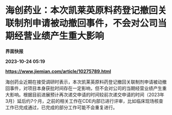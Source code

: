 # 海创药业：本次凯莱英原料药登记撤回关联制剂申请被动撤回事件，不会对公司当期经营业绩产生重大影响
**界面快报**

**2023-10-24 05:19**

**https://www.jiemian.com/article/10275789.html**

海创药业近期在接受调研时表示，本次凯莱英原料药登记撤回关联制剂申请被动撤回事件，对项目本身获批时间存在一定影响，但不会对公司的当期经营业绩产生重大影响。根据目前进展预计再次递交申请的时间较前次递交申请的时间（2023年3月）延后约7个月，之前的相关工作在CDE内部已进行评审，比如临床现场核查工作已完成通过，已完成的部分工作可能不会重复进行。